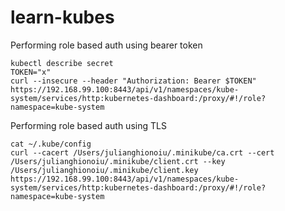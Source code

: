 # learn-kubes

Performing role based auth using bearer token
```
kubectl describe secret
TOKEN="x"
curl --insecure --header "Authorization: Bearer $TOKEN" https://192.168.99.100:8443/api/v1/namespaces/kube-system/services/http:kubernetes-dashboard:/proxy/#!/role?namespace=kube-system
```

Performing role based auth using TLS
```
cat ~/.kube/config
curl --cacert /Users/julianghionoiu/.minikube/ca.crt --cert  /Users/julianghionoiu/.minikube/client.crt --key /Users/julianghionoiu/.minikube/client.key https://192.168.99.100:8443/api/v1/namespaces/kube-system/services/http:kubernetes-dashboard:/proxy/#!/role?namespace=kube-system
```
